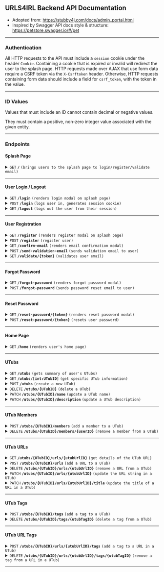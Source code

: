 ## URLS4IRL Backend API Documentation

- Adopted from: https://stubby4j.com/docs/admin_portal.html
- Inspired by Swagger API docs style & structure: https://petstore.swagger.io/#/pet

------------------------------------------------------------------------------------------

### Authentication

All HTTP requests to the API must include a `session` cookie under the header `Cookie`. Containing a cookie that is expired or invalid
will redirect the user to the splash page. HTTP requests made over AJAX that use form data require a CSRF token via the `X-Csrftoken` header.
Otherwise, HTTP requests containing form data should include a field for `csrf_token`, with the token in the value.

------------------------------------------------------------------------------------------

### ID Values

Values that must include an ID cannot contain decimal or negative values.

They must contain a positive, non-zero integer value associated with the given entity.

------------------------------------------------------------------------------------------

### Endpoints

#### Splash Page

<details>
 <summary><code>GET</code> <code><b>/</b></code> <code>(brings users to the splash page to login/register/validate email)</code></summary>

##### Responses

> | http code     | content-type | response  | details |
> |---------------|-----------------------------------|-----------|---------------------------------------------------------|
> | `200`         | `text/html;charset=utf−8` | `Renders the splash page to the user.` | Splash page shown to user. |
> | `302`         | `text/html;charset=utf−8`         | `Redirects user to the /home page.` | User already logged in and email validated. Redirects user to /home page and renders it. |
> | `405`         | `text/html;charset=utf−8`         | None | Invalid HTTP method. |

##### Example cURL

> ```bash
> curl -X GET \
>  https://urls4irl.app/
> ```

</details>

------------------------------------------------------------------------------------------

#### User Login / Logout

<details>
 <summary><code>GET</code> <code><b>/login</b></code> <code>(renders login modal on splash page)</code></summary>

##### Responses

> | http code     | content-type                      | response  | details |
> |---------------|-----------------------------------|-----------|---------------------------------------------------------|
> | `200`         | `text/html;charset=utf−8`         | `Register form HTML passed as response.` | Frontend takes HTML and renders in register modal. |
> | `302`         | `text/html;charset=utf−8`         | `Redirects user and renders the email confirmation modal to the user.` | If user logged in but not email validated. |
> | `302`         | `text/html;charset=utf−8`         | `Redirects user to the /home page.` | User already logged in and email validated. Redirects user to /home page and renders it. |
> | `405`         | `text/html;charset=utf−8`         | None | Invalid HTTP method. |

##### Example cURL

> ```bash
> curl -X GET \
>  https://urls4irl.app/login
> ```

</details>

<details>
 <summary><code>POST</code> <code><b>/login</b></code> <code>(logs user in, generates session cookie)</code></summary>

##### Request Payload

Payload content-type should be `application/x-www-form-urlencoded; charset=utf−8`.

Required form data:
> ```
> username: %username%
> password: %password%
> csrf_token: %csrf_token%
> ```

##### Responses

> | http code     | content-type                      | response  | details |
> |---------------|-----------------------------------|-----------|---------------------------------------------------------|
> | `200`         | `text/html;charset=utf−8`         | `Provides URL to user home page.` | On successful login, sends user to their home page, and generates a session cookie for them. |
> | `400`         | `application/json`                | `See below.` | Form errors within login form. |
> | `401`         | `application/json`                | `See below.` | User has not email validated. |
> | `405`         | `text/html;charset=utf−8`         | None | Invalid HTTP method. |

###### 400 HTTP Code Response Body - Example

Invalid form data sent with the request.

> ```json
> {
>     "status": "Failure",
>     "message": "Unable to login user.",
>     "errorCode": 2,
>     "errors": [ 
>       "username": ["This field is required."],
>       "password": ["This field is required."]
>     ]
> }
> ```

###### 401 HTTP Code Response Body - Example

> ```json
> {
>     "status": "Failure",
>     "message": "An account already exists with that information but the email has not been validated.",
>     "errorCode": 1,
> }
> ```

##### Example cURL

> ```bash
> curl -X POST \
>  https://urls4irl.app/login \
>  -H 'Content-Type: application/x-www-form-urlencoded' \
>  -H 'Cookie: YOUR_COOKIE' \
>  --data-urlencode 'username=USERNAME' \
>  --data-urlencode 'password=PASSWORD' \
>  --data-urlencode 'csrf_token=CSRF_TOKEN'
> ```

</details>

<details>
 <summary><code>GET</code> <code><b>/logout</b></code> <code>(logs out the user from their session)</code></summary>

##### Responses

> | http code     | content-type                      | response  | details |
> |---------------|-----------------------------------|-----------|---------------------------------------------------------|
> | `302`         | `text/html;charset=utf−8`         | `Redirects user to splash page.` | Redirects user to the splash page and removes their session. |
> | `405`         | `text/html;charset=utf−8`         | None | Invalid HTTP method. |

##### Example cURL

> ```bash
> curl -X GET \
>  https://urls4irl.app/logout
> ```

</details>

------------------------------------------------------------------------------------------

#### User Registration

<details>
 <summary><code>GET</code> <code><b>/register</b></code> <code>(renders register modal on splash page)</code></summary>

##### Responses

> | http code     | content-type                      | response  | details |
> |---------------|-----------------------------------|-----------|---------------------------------------------------------|
> | `200`         | `text/html;charset=utf−8`         | `Register form HTML passed as response.` | Frontend takes HTML and renders in register modal. |
> | `302`         | `text/html;charset=utf−8`         | `Redirects user and renders the email confirmation modal to the user.` | If user logged in but not email validated. |
> | `302`         | `text/html;charset=utf−8`         | `Redirects user to the /home page.` | User already logged in and email validated. Redirects user to /home page and renders it. |
> | `405`         | `text/html;charset=utf−8`         | None | Invalid HTTP method. |

##### Example cURL

> ```bash
> curl -X GET \
>  https://urls4irl.app/register
> ```

</details>

<details>
 <summary><code>POST</code> <code><b>/register</b></code> <code>(register user)</code></summary>

##### Request Payload

Payload content-type should be `application/x-www-form-urlencoded; charset=utf−8`.

Required form data:
> ```
> username: %username%
> email: %email%
> confirmEmail: %confirm email%
> password: %password%
> confirmPassword: %confirm password%
> csrf_token: %csrf_token%
> ```

##### Responses

> | http code     | content-type                      | response  | details |
> |---------------|-----------------------------------|-----------|---------------------------------------------------------|
> | `201`         | `text/html;charset=utf−8`         | `Renders HTML for email validation modal.` | Once a user is registered, they must be email validated. |
> | `400`         | `application/json`                | `See below.` | Form errors within registration form. |
> | `401`         | `application/json`                | `See below.` | User has already created this account but not email validated. |
> | `405`         | `text/html;charset=utf−8`         | None | Invalid HTTP method. |

###### 400 HTTP Code Response Body - Example

Invalid form data sent with the request.

> ```json
> {
>     "status": "Failure",
>     "message": "Unable to register user.",
>     "errorCode": 2,
>     "errors": [ 
>       "username": ["That username is already taken. Please choose another."],
>       "email": ["This field is required."]
>     ]
> }
> ```

###### 401 HTTP Code Response Body - Example

> ```json
> {
>     "status": "Failure",
>     "message": "An account already exists with that information but the email has not been validated.",
>     "errorCode": 1,
> }
> ```

##### Example cURL

> ```bash
> curl -X POST \
>  https://urls4irl.app/register \
>  -H 'Content-Type: application/x-www-form-urlencoded' \
>  -H 'Cookie: YOUR_COOKIE' \
>  --data-urlencode 'email=EMAIL' \
>  --data-urlencode 'confirmEmail=EMAIL' \
>  --data-urlencode 'username=USERNAME' \
>  --data-urlencode 'password=PASSWORD' \
>  --data-urlencode 'confirmPassword=PASSWORD' \
>  --data-urlencode 'csrf_token=CSRF_TOKEN'
> ```

</details>

<details>
 <summary><code>GET</code> <code><b>/confirm-email</b></code> <code>(renders email confirmation modal)</code></summary>

##### Responses

> | http code     | content-type                      | response  | details |
> |---------------|-----------------------------------|-----------|---------------------------------------------------------|
> | `200`         | `text/html;charset=utf−8`         | `Renders HTML for email validation modal.` | Renders the modal to email validate, if user is logged in but not email validated. |
> | `302`         | `text/html;charset=utf−8`         | `Redirects and renders HTML for splash page.` | User has not made an account to confirm an email for. |
> | `302`         | `text/html;charset=utf−8`         | `Redirects user to the /home page.` | User already logged in and email validated. Redirects user to /home page and renders it. |
> | `405`         | `text/html;charset=utf−8`         | None | Invalid HTTP method. |

##### Example cURL

> ```bash
> curl -X GET \
>  https://urls4irl.app/confirm-email \
>  -H 'Cookie: YOUR_COOKIE'
> ```

</details>

<details>
 <summary><code>POST</code> <code><b>/send-validation-email</b></code> <code>(sends validation email to user)</code></summary>

##### Responses

> | http code     | content-type                      | response  | details |
> |---------------|-----------------------------------|-----------|---------------------------------------------------------|
> | `200`         | `application/json`                | `See below.` | Email sent to user for validation. |
> | `302`         | `text/html;charset=utf−8`         | `Redirects user to the /home page.` | User already logged in and email validated. Redirects user to /home page and renders it. |
> | `400`         | `application/json`                | `See below.` | Error sending email to given address. |
> | `400`         | `application/json`                | `See below.` | Error with Mailjet service. |
> | `404`         | `text/html;charset=utf−8`         | None | User to send email to does not exist. |
> | `405`         | `text/html;charset=utf−8`         | None | Invalid HTTP method. |
> | `429`         | `application/json`                | `See below.` | Too many attempts in an hour, or request done in the past minute. |

###### 200 HTTP Code Response Body - Example

> ```json
> {
>     "status": "Success",
>     "message": "Email sent!",
> }
> ```

###### 400 HTTP Code Response Body - Example

> ```json
> {
>     "status": "Failure",
>     "message": "Email could not be sent.",
>     "errorCode": 3
> }
> ```

###### 400 HTTP Code Response Body - Example

> ```json
> {
>     "status": "Failure",
>     "message": "Error with Mailjet service.",
>     "errorCode": 4
> }
> ```

###### 429 HTTP Code Response Body - Example

> ```json
> {
>     "status": "Failure",
>     "message": "Too many attempts, please wait 1 hour",
>     "errorCode": 1,
> }
> ```

###### 429 HTTP Code Response Body - Example

> ```json
> {
>     "status": "Failure",
>     "message": "4 attempts left, please wait 1 minute before sending another email.",
>     "errorCode": 2,
> }
> ```


##### Example cURL

> ```bash
> curl -X POST \
>  https://urls4irl.app/send-validation-email \
>  -H 'Content-Type: application/x-www-form-urlencoded' \
>  -H 'Cookie: YOUR_COOKIE' \
>  --data-urlencode 'csrf_token=CSRF_TOKEN'
> ```

</details>

<details>
 <summary><code>GET</code> <code><b>/validate/{token}</b></code> <code>(validates user email)</code></summary>

##### Parameters

> | name   |  type      | data type      | description                                          |
> |--------|------------|----------------|------------------------------------------------------|
> | `token` |  required  | string | The JWT that is unique to the user validating their email |

##### Responses

> | http code     | content-type                      | response  | details |
> |---------------|-----------------------------------|-----------|---------------------------------------------------------|
> | `302`         | `text/html;charset=utf−8`         | `Redirects user to the /home page.` | User has been email validated. Redirects user to /home page and renders it. |
> | `400`         | `text/html;charset=utf−8`         | `Renders splash page and email validation modal.` | Token expired. Token has been reset. |
> | `404`         | `text/html;charset=utf−8`         | None | Email validation or user for this token does not exist. |
> | `405`         | `text/html;charset=utf−8`         | None | Invalid HTTP method. |

##### Example cURL

> ```bash
> curl -X GET \
>  https://urls4irl.app/validate/123456789ABCDEFGH 
> ```

</details>

------------------------------------------------------------------------------------------

#### Forgot Password

<details>
 <summary><code>GET</code> <code><b>/forgot-password</b></code> <code>(renders forgot password modal)</code></summary>

##### Responses

> | http code     | content-type                      | response  | details |
> |---------------|-----------------------------------|-----------|---------------------------------------------------------|
> | `200`         | `text/html;charset=utf−8`         | `Renders forgot-password modal.` | Displays the forgot password modal to the user. |
> | `302`         | `text/html;charset=utf−8`         | `Redirects and renders HTML for splash page.` | User has not validated their email. |
> | `302`         | `text/html;charset=utf−8`         | `Redirects user to the /home page.` | User already logged in and email validated. Redirects user to /home page and renders it. |
> | `405`         | `text/html;charset=utf−8`         | None | Invalid HTTP method. |

##### Example cURL

> ```bash
> curl -X GET \
>  https://urls4irl.app/forgot-password \
>  -H 'Cookie: YOUR_COOKIE'
> ```

</details>

<details>
 <summary><code>POST</code> <code><b>/forgot-password</b></code> <code>(sends password reset email to user)</code></summary>

##### Request Payload

Payload content-type should be `application/x-www-form-urlencoded; charset=utf−8`.

Required form data:
> ```
> email: %email%
> csrf_token: %csrf_token%
> ```

##### Responses

> | http code     | content-type                      | response  | details |
> |---------------|-----------------------------------|-----------|---------------------------------------------------------|
> | `200`         | `application/json`                | `See below` | Assuming the email was found in the database and was already validated, a reset-password email is sent. |
> | `400`         | `application/json`                | `See below` | Error with Mailjet service. |
> | `401`         | `application/json`                | `See below` | Error in the form data user sent. |
> | `404`         | `application/json`                | `See below` | Unexpected error occurred processing forgot password. |
> | `405`         | `text/html;charset=utf−8`         | None | Invalid HTTP method. |

###### 200 HTTP Code Response Body

To not indicate to the user whether a given email or account already exists, the 200 HTTP response is sent even if an invalid 
or missing email is provided. However, the reset-password email is only sent if the email is validated and exists within the database.

> ```json
> {
>     "status": "Success",
>     "message": "If you entered a valid email, you should receive a reset password link soon."
> }
> ```

###### 400 HTTP Code Response Body - Example

> ```json
> {
>     "status": "Failure",
>     "message": "Error with Mailjet service.",
>     "errorCode": 3
> }
> ```

###### 401 HTTP Code Response Body

> ```json
> {
>     "status": "Failure",
>     "message": "Email is not valid.",
>     "errors": [
>         "email": ["Invalid email address".],
>     ],
>     "errorCode": 1
> }
> ```

###### 404 HTTP Code Response Body

> ```json
> {
>     "status": "Failure",
>     "message": "Something went wrong.",
>     "errorCode": 2
> }
> ```

##### Example cURL

> ```bash
> curl -X POST \
>  https://urls4irl.app/forgot-password \
>  -H 'Content-Type: application/x-www-form-urlencoded' \
>  -H 'Cookie: YOUR_COOKIE' \
>  --data-urlencode 'email=EMAIL' \
>  --data-urlencode 'csrf_token=CSRF_TOKEN'
> ```

</details>

------------------------------------------------------------------------------------------

#### Reset Password

<details>
 <summary><code>GET</code> <code><b>/reset-password/{token}</b></code> <code>(renders reset password modal)</code></summary>

##### Parameters

> | name   |  type      | data type      | description                                          |
> |--------|------------|----------------|------------------------------------------------------|
> | `token` |  required  | string | The JWT that is unique to the user resetting their password |

##### Responses

> | http code     | content-type                      | response  | details |
> |---------------|-----------------------------------|-----------|---------------------------------------------------------|
> | `200`         | `text/html;charset=utf−8`         | `Renders reset-password modal.` | Displays the reset password modal to the user. |
> | `302`         | `text/html;charset=utf−8`         | `Redirects and renders HTML for splash page.` | Token expired. |
> | `404`         | `text/html;charset=utf−8`         | None | Invalid token, invalid user, user not email authenticated. |
> | `405`         | `text/html;charset=utf−8`         | None | Invalid HTTP method. |

##### Example cURL

> ```bash
> curl -X GET \
>  https://urls4irl.app/reset-password/123456789ABCDEFGH
> ```

</details>

<details>
 <summary><code>POST</code> <code><b>/reset-password/{token}</b></code> <code>(resets user password)</code></summary>

##### Parameters

> | name   |  type      | data type      | description                                          |
> |--------|------------|----------------|------------------------------------------------------|
> | `token` |  required  | string | The JWT that is unique to the user resetting their password |

##### Request Payload

Payload content-type should be `application/x-www-form-urlencoded; charset=utf−8`.

Required form data:
> ```
> newPassword: %new_password%
> confirmNewPassword: %confirm_new_password%
> csrf_token: %csrf_token%
> ```

##### Responses

> | http code     | content-type                      | response  | details |
> |---------------|-----------------------------------|-----------|---------------------------------------------------------|
> | `200`         | `application/json`                | `See below` | Password successfully reset. |
> | `400`         | `application/json`                | `See below` | Password and confirm password must be identical . |
> | `404`         | `application/json`                | `See below` | Unexpected error occurred processing reset password. |
> | `405`         | `text/html;charset=utf−8`         | None | Invalid HTTP method. |

###### 200 HTTP Code Response Body

> ```json
> {
>     "status": "Success",
>     "message": "Password reset."
> }
> ```

###### 400 HTTP Code Response Body - Example

> ```json
> {
>     "status": "Failure",
>     "message": "Could not reset the password.",
>     "errors": [
>         "confirmNewPassword": ["Passwords are not identical."],
>     ],
>     "errorCode": 1
> }
> ```

###### 404 HTTP Code Response Body

> ```json
> {
>     "status": "Failure",
>     "message": "Something went wrong.",
>     "errorCode": 2
> }
> ```

##### Example cURL

> ```bash
> curl -X POST \
>  https://urls4irl.app/reset-password/ABCDEFGH123456789 \
>  -H 'Content-Type: application/x-www-form-urlencoded' \
>  -H 'Cookie: YOUR_COOKIE' \
>  --data-urlencode 'newPassword=PASSWORD' \
>  --data-urlencode 'confirmNewPassword=PASSWORD' \
>  --data-urlencode 'csrf_token=CSRF_TOKEN'
> ```

</details>

------------------------------------------------------------------------------------------

#### Home Page

<details>
 <summary><code>GET</code> <code><b>/home</b></code> <code>(renders user's home page)</code></summary>

An optional query parameter "UTubID" may be included, indicating the ID of the UTub they are wishing to load.
This query parameter being included does not change the response of this endpoint.
UTub selection via the query parameter is handled on the client side.

##### Responses

> | http code     | content-type                      | response  | details |
> |---------------|-----------------------------------|-----------|---------------------------------------------------------|
> | `200`         | `text/html;charset=utf−8`         | `Renders user's home page.` | Displays the user's home page, with selectable UTubs. |
> | `302`         | `text/html;charset=utf−8`         | `Redirects and renders HTML for splash page.` | User not email authenticated or not logged in. |
> | `404`         | `text/html;charset=utf−8`         | None | Unknown error occurred. |
> | `405`         | `text/html;charset=utf−8`         | None | Invalid HTTP method. |


##### Example cURL

> ```bash
> curl -X GET \
>  https://urls4irl.app/home \
>  -H 'Cookie: YOUR_COOKIE'
> ```

</details>

------------------------------------------------------------------------------------------

#### UTubs

<details>
 <summary><code>GET</code> <code><b>/utubs</b></code> <code>(gets summary of user's UTubs)</code></summary>

##### Responses

> | http code     | content-type                      | response  | details |
> |---------------|-----------------------------------|-----------|---------------------------------------------------------|
> | `200`         | `application/json`                | `See below.` | Returns summary of user's UTubs in JSON format. |
> | `302`         | `text/html;charset=utf−8`         | `Redirects and renders HTML for splash page.` | User not email authenticated or not logged in. |
> | `404`         | `text/html;charset=utf−8`         | None | Unknown error occurred. |
> | `405`         | `text/html;charset=utf−8`         | None | Invalid HTTP method. |

###### 200 HTTP Code Response Body

> ```json
> { "utubs": [
>       {
>           "id": 1,
>           "name": "utub2",
>           "memberRole": "creator",
>       },
>       {
>           "id": 2,
>           "name": "utub1",
>           "memberRole": "member",
>       }
>   ]
> }
> ```

##### Example cURL

> ```bash
> curl -X GET \
>  https://urls4irl.app/utubs \
>  -H 'Cookie: YOUR_COOKIE' \
>  -H 'X-Requested-With: XMLHTTPRequest'
> ```

</details>

<details>
 <summary><code>GET</code> <code><b>/utubs/[int:UTubID]</b></code> <code>(get specific UTub information)</code></summary>

##### Parameters

> | name   |  type      | data type      | description                                          |
> |--------|------------|----------------|------------------------------------------------------|
> | `UTubID` |  required  | int ($int64) | The unique ID of the requested UTub |

##### Responses

> | http code     | content-type                      | response  | details |
> |---------------|-----------------------------------|-----------|---------------------------------------------------------|
> | `200`         | `application/json`                | `See below.` | Successful retrieval of individual UTub data. |
> | `302`         | `text/html;charset=utf−8`         | `Redirects and renders HTML for splash page.` | User not email authenticated or not logged in. |
> | `404`         | `text/html;charset=utf−8`         | None | Could not find associated UTub, or user not in requested UTub. |
> | `405`         | `text/html;charset=utf−8`         | None | Invalid HTTP method. |

###### 200 HTTP Code Response Body

> ```json
> {
>     "id": 1,
>     "name": "My UTub",
>     "createdByUserID": 1,
>     "currentUser": 2,
>     "isCreator": false,
>     "createdAt": "04/04/2024 04:04:04",
>     "description": "Here lies the description",
>     "members": [
>         {
>             "id": 1,
>             "username": "member1"
>         },
>         {
>             "id": 2,
>             "username": "member2"
>         }
>     ],
>     "urls": [
>         {
>             "utubUrlID": 1,
>             "urlString": "https://urls4irl.app",
>             "urlTagIDs": [1, 2, 3],
>             "canDelete": true,           // Can only delete if UTub creator, or adder of URL  
>             "urlTitle": "Title for URL",
>         },
>         {
>             "utubUrlID": 2,
>             "urlString": "https://www.github.com",
>             "urlTagIDs": [2, 3],
>             "canDelete": false,             
>             "urlTitle": "Title for URL",
>         }
>     ],
>     "tags": [
>         {
>             "id": 1,
>             "tagString": "funny",
>         },
>         {
>             "id": 2,
>             "tagString": "nice",
>         },
>         {
>             "id": 3,
>             "tagString": "helpful",
>         }
>     ]
> }
> ```

##### Example cURL

> ```bash
> curl -X GET \
>  https://urls4irl.app/utubs/1 \
>  -H 'Cookie: YOUR_COOKIE' \
>  -H 'X-Requested-With: XMLHTTPRequest'
> ```

</details>

<details>
 <summary><code>POST</code> <code><b>/utubs</b></code> <code>(create a new UTub)</code></summary>

##### Request Payload

Payload content-type should be `application/x-www-form-urlencoded; charset=utf−8`.

Required form data:
> ```
> utubName: %NewUTubName%
> utubDescription: %UTubDescription%
> csrf_token: %csrf_token%
> ```

##### Responses

> | http code     | content-type                      | response  | details |
> |---------------|-----------------------------------|-----------|---------------------------------------------------------|
> | `200`         | `application/json`                | `See below.` | Successfully added a new UTub. |
> | `302`         | `text/html;charset=utf−8`         | `Redirects and renders HTML for splash page.` | User not email authenticated or not logged in. |
> | `400`         | `application/json`                | `See below.` | Form errors in making the new UTub. |
> | `404`         | `application/json`                | `See below.` | Unable to process the form. |
> | `404`         | `text/html;charset=utf−8`         | None | Unknown error occurred. |
> | `405`         | `text/html;charset=utf−8`         | None | Invalid HTTP method. |

###### 200 HTTP Code Response Body

> ```json
> {
>     "status": "Success",
>     "utubID": 1,
>     "utubName": "UTub 1",
>     "utubDescription": "My first UTub",
>     "utubCreatorID": 1,
> }
> ```

###### 400 HTTP Code Response Body - Example

Invalid form data sent with the request.

> ```json
> {
>     "status": "Failure",
>     "message": "Unable to make a UTub with that information.",
>     "errorCode": 1,
>     "errors": {
>         "utubName": ["This field is required."],
>     },
> }
> ```

###### 404 HTTP Code Response Body

> ```json
> {
>     "status": "Failure",
>     "message": "Unable to make a UTub with that information.",
>     "errorCode": 2,
> }
> ```

##### Example cURL

> ```bash
> curl -X POST \
>  https://urls4irl.app/utubs \
>  -H 'Content-Type: application/x-www-form-urlencoded' \
>  -H 'Cookie: YOUR_COOKIE' \
>  --data-urlencode 'utubName=UTub Name' \
>  --data-urlencode 'utubDescription=UTub Description' \
>  --data-urlencode 'csrf_token=CSRF_TOKEN'
> ```

</details>
<details>
 <summary><code>DELETE</code> <code><b>/utubs/{UTubID}</b></code> <code>(delete a UTub)</code></summary>

##### Parameters

> | name   |  type      | data type      | description                                          |
> |--------|------------|----------------|------------------------------------------------------|
> | `UTubID` |  required  | int ($int64) | The unique ID of the UTub to delete |

##### Responses

> | http code     | content-type                      | response  | details |
> |---------------|-----------------------------------|-----------|---------------------------------------------------------|
> | `200`         | `application/json`                | `See below.` | Successfully deleted a UTub. |
> | `302`         | `text/html;charset=utf−8`         | `Redirects and renders HTML for splash page.` | User not email authenticated or not logged in. |
> | `403`         | `application/json`                | `See below.` | User must be creator of UTub to delete UTub. |
> | `404`         | `text/html;charset=utf−8`         | None | Unable to find UTub. |
> | `405`         | `text/html;charset=utf−8`         | None | Invalid HTTP method. |

###### 200 HTTP Code Response Body

> ```json
> {
>     "status": "Success",
>     "message": "UTub deleted.",
>     "utubID": 1,
>     "utubName": "UTub 1",
>     "utubDescription": "My first UTub"
> }
> ```

###### 403 HTTP Code Response Body

> ```json
> {
>     "status": "Failure",
>     "message": "Not authorized.",
> }
> ```

##### Example cURL

> ```bash
> curl -X DELETE \
>  https://urls4irl.app/utubs/1 \
>  -H 'Cookie: YOUR_COOKIE'
> ```

</details>
<details>
 <summary><code>PATCH</code> <code><b>/utubs/{UTubID}/name</b></code> <code>(update a UTub name)</code></summary>

##### Parameters

> | name   |  type      | data type      | description                                          |
> |--------|------------|----------------|------------------------------------------------------|
> | `UTubID` |  required  | int ($int64) | The unique ID of the UTub to update |

##### Request Payload

Payload content-type should be `application/x-www-form-urlencoded; charset=utf−8`.

Required form data:
> ```
> utubName: %NewUTubName%
> csrf_token: %csrf_token%
> ```

##### Responses

> | http code     | content-type                      | response  | details |
> |---------------|-----------------------------------|-----------|---------------------------------------------------------|
> | `200`         | `application/json`                | `See below.` | Successfully modified a UTub name. |
> | `302`         | `text/html;charset=utf−8`         | `Redirects and renders HTML for splash page.` | User not email authenticated or not logged in. |
> | `400`         | `application/json`                | `See below.` | Form errors when processing new UTub name. |
> | `403`         | `application/json`                | `See below.` | User must be creator of UTub to modify UTub. |
> | `404`         | `application/json`                | `See below.` | Unable to process the form. |
> | `404`         | `text/html;charset=utf−8`         | None | Unable to find UTub. |
> | `405`         | `text/html;charset=utf−8`         | None | Invalid HTTP method. |

###### 200 HTTP Code Response Body

> ```json
> {
>     "status": "Success",
>     "utubID": 1,
>     "utubName": "New UTub Name",
> }
> ```

###### 400 HTTP Code Response Body - Example

Invalid form data sent with the request.

> ```json
> {
>     "status": "Failure",
>     "message": "Unable to modify UTub name.",
>     "errorCode": 2,
>     "errors": {
>         "name": ["This field is required."],
>     },
> }
> ```

###### 403 HTTP Code Response Body

> ```json
> {
>     "status": "Failure",
>     "message": "Not authorized.",
>     "errorCode": 1
> }
> ```

###### 404 HTTP Code Response Body

> ```json
> {
>     "status": "Failure",
>     "message": "Unable to modify UTub name.",
>     "errorCode": 3,
> }
> ```

##### Example cURL

> ```bash
> curl -X PATCH \
>  https://urls4irl.app/utubs/1/name \
>  -H 'Content-Type: application/x-www-form-urlencoded' \
>  -H 'Cookie: YOUR_COOKIE' \
>  --data-urlencode 'name=UTub Name' \
>  --data-urlencode 'csrf_token=CSRF_TOKEN'
> ```

</details>
<details>
 <summary><code>PATCH</code> <code><b>/utubs/{UTubID}/description</b></code> <code>(update a UTub description)</code></summary>

##### Parameters

> | name   |  type      | data type      | description                                          |
> |--------|------------|----------------|------------------------------------------------------|
> | `UTubID` |  required  | int ($int64) | The unique ID of the UTub to update |

##### Request Payload

Payload content-type should be `application/x-www-form-urlencoded; charset=utf−8`.

Required form data:
> ```
> utubDescription: %NewUTubDescription%
> csrf_token: %csrf_token%
> ```

##### Responses

> | http code     | content-type                      | response  | details |
> |---------------|-----------------------------------|-----------|---------------------------------------------------------|
> | `200`         | `application/json`                | `See below.` | Successfully modified the UTub description. |
> | `302`         | `text/html;charset=utf−8`         | `Redirects and renders HTML for splash page.` | User not email authenticated or not logged in. |
> | `400`         | `application/json`                | `See below.` | Form errors when processing new UTub description. |
> | `403`         | `application/json`                | `See below.` | User must be creator of UTub to modify UTub. |
> | `404`         | `application/json`                | `See below.` | Unable to process the form. |
> | `404`         | `text/html;charset=utf−8`         | None | Unable to find UTub. |
> | `405`         | `text/html;charset=utf−8`         | None | Invalid HTTP method. |

###### 200 HTTP Code Response Body

> ```json
> {
>     "status": "Success",
>     "utubID": 1,
>     "utubDescription": "My first UTub"
> }
> ```

###### 400 HTTP Code Response Body - Example

Indicates a missing form field in the payload content.

> ```json
> {
>     "status": "Failure",
>     "message": "Unable to modify UTub description.",
>     "errorCode": 2,
> }
> ```

###### 400 HTTP Code Response Body

Invalid form data sent with the request.

> ```json
> {
>     "status": "Failure",
>     "message": "Unable to modify UTub description.",
>     "errorCode": 3,
>     "errors": {
>         "name": ["Field cannot be longer than 500 characters."],
>     },
> }
> ```

###### 403 HTTP Code Response Body

> ```json
> {
>     "status": "Failure",
>     "message": "Not authorized.",
>     "errorCode": 1
> }
> ```

###### 404 HTTP Code Response Body

> ```json
> {
>     "status": "Failure",
>     "message": "Unable to modify UTub description.",
>     "errorCode": 4,
> }
> ```

##### Example cURL

> ```bash
> curl -X PATCH \
>  https://urls4irl.app/utubs/1/description \
>  -H 'Content-Type: application/x-www-form-urlencoded' \
>  -H 'Cookie: YOUR_COOKIE' \
>  --data-urlencode 'description=UTub Description' \
>  --data-urlencode 'csrf_token=CSRF_TOKEN'
> ```

</details>

------------------------------------------------------------------------------------------

#### UTub Members

<details>
 <summary><code>POST</code> <code><b>/utubs/{UTubID}/members</b></code> <code>(add a member to a UTub)</code></summary>

##### Parameters

> | name   |  type      | data type      | description                                          |
> |--------|------------|----------------|------------------------------------------------------|
> | `UTubID` |  required  | int ($int64) | The unique ID of the UTub to add a member to |

##### Request Payload

Payload content-type should be `application/x-www-form-urlencoded; charset=utf−8`.

Required form data:
> ```
> username: %newMemberName%
> csrf_token: %csrf_token%
> ```


##### Responses

> | http code     | content-type                      | response  | details |
> |---------------|-----------------------------------|-----------|---------------------------------------------------------|
> | `200`         | `application/json`                | `See below.` | Successfully added a member to the UTub. |
> | `302`         | `text/html;charset=utf−8`         | `Redirects and renders HTML for splash page.` | User not email authenticated or not logged in. |
> | `400`         | `application/json`                | `See below.` | Form errors in adding member, or member already in UTub. |
> | `403`         | `application/json`                | `See below.` | Only UTub creators can add members to UTub. |
> | `404`         | `application/json`                | `See below.` | Unable to process the form. |
> | `404`         | `text/html;charset=utf−8`         | None | Unable to find UTub or member. |
> | `405`         | `text/html;charset=utf−8`         | None | Invalid HTTP method. |

###### 200 HTTP Code Response Body

> ```json
> {
>     "status": "Success",
>     "message": "Member added.",
>     "utubID": 1,
>     "member": {
>         "id": 1,
>         "username": "BobJoe"
>     },
> }
> ```

###### 400 HTTP Code Response Body

> ```json
> {
>     "status": "Failure",
>     "message": "Member already in UTub.",
>     "errorCode": 2,
> }
> ```

###### 400 HTTP Code Response Body

Indicates missing or invalid form data sent with the request.

> ```json
> {
>     "status": "Failure",
>     "message": "Unable to add that member to this UTub.",
>     "errorCode": 3,
>     "errors": {
>         "username": ["This field is required."],
>     },
> }
> ```

###### 403 HTTP Code Response Body

> ```json
> {
>     "status": "Failure",
>     "message": "Not authorized.",
>     "errorCode": 1,
> }
> ```

###### 404 HTTP Code Response Body

> ```json
> {
>     "status": "Failure",
>     "message": "Unable to add that member to this UTub.",
>     "errorCode": 4,
> }
> ```

##### Example cURL

> ```bash
> curl -X POST \
>  https://urls4irl.app/utubs/1/members \
>  -H 'Content-Type: application/x-www-form-urlencoded' \
>  -H 'Cookie: YOUR_COOKIE' \
>  --data-urlencode 'username=UTub Name' \
>  --data-urlencode 'csrf_token=CSRF_TOKEN'
> ```

</details>

<details>
 <summary><code>DELETE</code> <code><b>/utubs/{UTubID}/members/{userID}</b></code> <code>(remove a member from a UTub)</code></summary>

##### Parameters

> | name   |  type      | data type      | description                                          |
> |--------|------------|----------------|------------------------------------------------------|
> | `UTubID` |  required  | int ($int64) | The unique ID of the UTub to add a member to |
> | `userID` |  required  | int ($int64) | The unique ID of the User being removed |

##### Responses

> | http code     | content-type                      | response  | details |
> |---------------|-----------------------------------|-----------|---------------------------------------------------------|
> | `200`         | `application/json`                | `See below.` | Successfully removed a member from the UTub. |
> | `302`         | `text/html;charset=utf−8`         | `Redirects and renders HTML for splash page.` | User not email authenticated or not logged in. |
> | `400`         | `application/json`                | `See below.` | UTub creator cannot remove themselves. |
> | `403`         | `application/json`                | `See below.` | Only UTub creators can remove other members. Members can remove themselves. |
> | `404`         | `application/json`                | `See below.` | Requested member to remove not in requested UTub. |
> | `404`         | `text/html;charset=utf−8`         | None | Unable to find UTub or member. |
> | `405`         | `text/html;charset=utf−8`         | None | Invalid HTTP method. |

###### 200 HTTP Code Response Body

> ```json
> {
>     "status": "Success",
>     "message": "Member removed.",
>     "utubID": 1,
>     "member": {
>         "id": 1,
>         "username": "BobJoe"
>     },
> }
> ```

###### 400 HTTP Code Response Body

> ```json
> {
>     "status": "Failure",
>     "message": "UTub creator cannot remove themselves.",
>     "errorCode": 1,
> }
> ```

###### 403 HTTP Code Response Body

> ```json
> {
>     "status": "Failure",
>     "message": "Not allowed to remove a member from this UTub.",
>     "errorCode": 2,
> }
> ```

###### 404 HTTP Code Response Body

> ```json
> {
>     "status": "Failure",
>     "message": "Member does not exist or not found in this UTub.",
>     "errorCode": 3,
> }
> ```

##### Example cURL

> ```bash
> curl -X DELETE \
>  https://urls4irl.app/utubs/1/members/2 \
>  -H 'Cookie: YOUR_COOKIE'
> ```

</details>

------------------------------------------------------------------------------------------

#### UTub URLs

<details>
 <summary><code>GET</code> <code><b>/utubs/{UTubID}/urls/{utubUrlID}</b></code> <code>(get details of the UTub URL)</code></summary>

##### Parameters

> | name   |  type      | data type      | description                                          |
> |--------|------------|----------------|------------------------------------------------------|
> | `UTubID` |  required  | int ($int64) | The unique ID of the UTub containing the URL |
> | `utubUrlID` |  required  | int ($int64) | The unique ID of the UTub-URL to get |

##### Responses

> | http code     | content-type                      | response  | details |
> |---------------|-----------------------------------|-----------|---------------------------------------------------------|
> | `200`         | `application/json`                | `See below.` | Successfully retrieved the URL. |
> | `302`         | `text/html;charset=utf−8`         | `Redirects and renders HTML for splash page.` | User not email authenticated or not logged in. |
> | `403`         | `application/json`                | `See below.` | User not authorized to view this URL in this UTub. |
> | `404`         | `text/html;charset=utf−8`         | None | Unable to find UTub, or URL in UTub. |
> | `405`         | `text/html;charset=utf−8`         | None | Invalid HTTP method. |

###### 200 HTTP Code Response Body

> ```json
> {
>     "status": "Success",
>     "message": "URL found in UTub.",
>     "URL": {
>         "utubUrlID": 1,
>         "urlString": "https://www.google.com",
>         "urlTitle": "This is google.com",
>         "urlTags": [
>           {
>               "tagID": 1,
>               "tagString": "Goodbye"
>           },
>           {
>               "tagID": 2,
>               "tagString": "Hello"
>           },
>         ]
>     }
> }
> ```

###### 403 HTTP Code Response Body

User not member of this UTub.

> ```json
> {
>     "status": "Failure",
>     "message": "Unable to retrieve this URL.",
> }
> ```

###### 404 HTTP Code Response Body

> ```json
> {
>     "status": "Failure",
>     "message": "Unable to retrieve this URL.",
> }
> ```

##### Example cURL

> ```bash
> curl -X GET \
>  https://urls4irl.app/utubs/1/urls/2 \
>  -H 'Cookie: YOUR_COOKIE' \
>  -H 'X-Requested-With: XMLHTTPRequest'
> ```

</details>
<details>
 <summary><code>POST</code> <code><b>/utubs/{UTubID}/urls</b></code> <code>(add a URL to a UTub)</code></summary>

##### Parameters

> | name   |  type      | data type      | description                                          |
> |--------|------------|----------------|------------------------------------------------------|
> | `UTubID` |  required  | int ($int64) | The unique ID of the UTub containing the URL |

##### Request Payload

Payload content-type should be `application/x-www-form-urlencoded; charset=utf−8`.

Required form data:
> ```
> urlString: %www.google.com%
> urlTitle: %This is google%
> csrf_token: %csrf_token%
> ```

##### Responses

> | http code     | content-type                      | response  | details |
> |---------------|-----------------------------------|-----------|---------------------------------------------------------|
> | `200`         | `application/json`                | `See below.` | Successfully added a URL to a UTub. |
> | `302`         | `text/html;charset=utf−8`         | `Redirects and renders HTML for splash page.` | User not email authenticated or not logged in. |
> | `400`         | `application/json`                | `See below.` | URL unable to be validated, or form errors. |
> | `403`         | `application/json`                | `See below.` | Requesting user not in the requested UTub. |
> | `404`         | `application/json`                | `See below.` | Unable to process the form. |
> | `404`         | `text/html;charset=utf−8`         | None | Unable to find requested UTub. |
> | `405`         | `text/html;charset=utf−8`         | None | Invalid HTTP method. |
> | `409`         | `application/json`                | `See below.` | URL already in UTub. |
> | `429`         | `application/json`                | `See below.` | Too many requests to the Wayback Machine in one minute. |

###### 200 HTTP Code Response Body

> ```json
> {
>     "status": "Success",
>     "message": "New URL created and added to UTub." or "URL added to UTub.",
>     "utubID": 1,
>     "addedByUserID": 1, 
>     "URL": {
>         "urlString": "https://urls4irl.app/",
>         "utubUrlID": 1,
>         "urlTitle": "This is my home page!",
>     }
> }
> ```

###### 400 HTTP Code Response Body

Indicates the URL could not be validated.

> ```json
> {
>     "status": "Failure",
>     "message": "Unable to validate this URL.",
>     "details": "Message describing the connection error.",
>     "errorCode": 2,
> }
> ```

###### 400 HTTP Code Response Body

Indicates form errors with adding this URL to this UTub.

> ```json
> {
>     "status": "Failure",
>     "message": "Unable to add this URL, please check inputs.",
>     "errorCode": 4,
>     "errors": {
>         "urlString": ["This field is required."],
>         "urlTitle": ["This field is required."],
>     }
> }
> ```

###### 403 HTTP Code Response Body

> ```json
> {
>     "status": "Failure",
>     "message": "Unable to add this URL.",
>     "errorCode": 1,
> }
> ```

###### 404 HTTP Code Response Body

> ```json
> {
>     "status": "Failure",
>     "message": "Unable to add this URL.",
>     "errorCode": 5,
> }
> ```

###### 409 HTTP Code Response Body

URL already in UTub.

> ```json
> {
>     "status": "Failure",
>     "message": "URL already in UTub.",
>     "errorCode": 3,
>     "urlString": "https://www.google.com/"  
> }
> ```

###### 429 HTTP Code Response Body

A 429 might also be given in the response if the user performs too many requests from their own browser.
The following 429 example indicates when all users have attempted to provide URLs that require validation
through the Wayback Machine, which implements its own rate limiting system.

> ```json
> {
>     "status": "Failure",
>     "message": "Too many attempts, please try again in a minute.",
>     "errorCode": 6,
> }
> ```

##### Example cURL

> ```bash
> curl -X POST \
>  https://urls4irl.app/utubs/1/urls \
>  -H 'Content-Type: application/x-www-form-urlencoded' \
>  -H 'Cookie: YOUR_COOKIE' \
>  --data-urlencode 'urlString=urls4irl.app' \
>  --data-urlencode 'urlTitle=My home page' \
>  --data-urlencode 'csrf_token=CSRF_TOKEN'
> ```

</details>
<details>
 <summary><code>DELETE</code> <code><b>/utubs/{UTubID}/urls/{utubUrlID}</b></code> <code>(remove a URL from a UTub)</code></summary>

##### Parameters

> | name   |  type      | data type      | description                                          |
> |--------|------------|----------------|------------------------------------------------------|
> | `UTubID` |  required  | int ($int64) | The unique ID of the UTub containing the URL |
> | `utubUrlID` |  required  | int ($int64) | The unique ID of the Utub-URL to remove from the UTub |

##### Responses

> | http code     | content-type                      | response  | details |
> |---------------|-----------------------------------|-----------|---------------------------------------------------------|
> | `200`         | `application/json`                | `See below.` | Successfully removed URL from UTub. |
> | `302`         | `text/html;charset=utf−8`         | `Redirects and renders HTML for splash page.` | User not email authenticated or not logged in. |
> | `403`         | `application/json`                | `See below.` | User must be creator of UTub or adder of URL to remove a given URL. |
> | `404`         | `text/html;charset=utf−8`         | None | Unable to find UTub, or URL in UTub. |
> | `405`         | `text/html;charset=utf−8`         | None | Invalid HTTP method. |

###### 200 HTTP Code Response Body

> ```json
> {
>     "status": "Success",
>     "message": "URL removed from this UTub.",
>     "utubID": 1,
>     "URL": {
>         "urlString": "https://urls4irl.app/",
>         "utubUrlID": 1,
>         "urlTitle": "This is my home page!",
>     },
> }
> ```

###### 403 HTTP Code Response Body

> ```json
> {
>     "status": "Failure",
>     "message": "Unable to remove this URL.",
> }
> ```

##### Example cURL

> ```bash
> curl -X DELETE \
>  https://urls4irl.app/utubs/1/urls/1 \
>  -H 'Cookie: YOUR_COOKIE'
> ```

</details>
<details>
 <summary><code>PATCH</code> <code><b>/utubs/{UTubID}/urls/{utubUrlID}</b></code> <code>(update the URL string in a UTub)</code></summary>

##### Parameters

> | name   |  type      | data type      | description                                          |
> |--------|------------|----------------|------------------------------------------------------|
> | `UTubID` |  required  | int ($int64) | The unique ID of the UTub containing the URL |
> | `utubUrlID` |  required  | int ($int64) | The unique ID of the UTub-URL to modify |

##### Request Payload

Payload content-type should be `application/x-www-form-urlencoded; charset=utf−8`.

Required form data:
> ```
> urlString: %New URL String%
> csrf_token: %csrf_token%
> ```

##### Responses

> | http code     | content-type                      | response  | details |
> |---------------|-----------------------------------|-----------|---------------------------------------------------------|
> | `200`         | `application/json`                | `See below.` | Successfully modified the URL string, or no change. |
> | `302`         | `text/html;charset=utf−8`         | `Redirects and renders HTML for splash page.` | User not email authenticated or not logged in. |
> | `400`         | `application/json`                | `See below.` | Form errors, or unable to validate URL. |
> | `403`         | `application/json`                | `See below.` | User must be creator of UTub or adder of URL to modify URL. |
> | `404`         | `application/json`                | `See below.` | Unable to process the form. |
> | `404`         | `text/html;charset=utf−8`         | None | Unable to find UTub, or URL in UTub. |
> | `405`         | `text/html;charset=utf−8`         | None | Invalid HTTP method. |
> | `409`         | `application/json`                | `See below.` | URL already in UTub. |
> | `429`         | `application/json`                | `See below.` | Too many requests to the Wayback Machine in one minute. |

###### 200 HTTP Code Response Body

> ```json
> {
>     "status": "Success" or "No change",
>     "message": "URL modified." or "URL not modified",
>     "URL": {
>         "utubUrlID": 1,
>         "urlString": "https://www.google.com",
>         "urlTitle": "This is google.com",
>         "urlTags": [
>           {
>               "tagID": 1,
>               "tagString": "Goodbye"
>           },
>           {
>               "tagID": 2,
>               "tagString": "Hello"
>           },
>         ]
>     }
> }
> ```

###### 400 HTTP Code Response Body

`urlString` cannot contain only whitespace or an empty field.

> ```json
> {
>     "status": "Failure",
>     "message": "URL cannot be empty.",
>     "errorCode": 2,
> }
> ```

###### 400 HTTP Code Response Body

Unable to validate the given URL.

> ```json
> {
>     "status": "Failure",
>     "message": "Unable to validate this URL.",
>     "details": "Message describing the connection error.",
>     "errorCode": 3,
> }
> ```

###### 400 HTTP Code Response Body

Indicates missing or invalid form data sent in the request.

> ```json
> {
>     "status": "Failure",
>     "message": "Unable to update, please check inputs.",
>     "errorCode": 5,
>     "errors": {
>         "urlString": ["This field is required."],
>     }
> }
> ```

###### 403 HTTP Code Response Body

> ```json
> {
>     "status": "Failure",
>     "message": "Unable to modify this URL.",
>     "errorCode": 1
> }
> ```

###### 404 HTTP Code Response Body

> ```json
> {
>     "status": "Failure",
>     "message": "Unable to update, please check inputs.",
>     "errorCode": 6,
> }
> ```

###### 409 HTTP Code Response Body

URL already in UTub.

> ```json
> {
>     "status": "Failure",
>     "message": "URL already in UTub.",
>     "errorCode": 4,
>     "urlString": "https://www.google.com/"  
> }
> ```

###### 429 HTTP Code Response Body

A 429 might also be given in the response if the user performs too many requests from their own browser.
The following 429 example indicates when all users have attempted to provide URLs that require validation
through the Wayback Machine, which implements its own rate limiting system.

> ```json
> {
>     "status": "Failure",
>     "message": "Too many attempts, please try again in a minute.",
>     "errorCode": 6,
> }
> ```

##### Example cURL

> ```bash
> curl -X PATCH \
>  https://urls4irl.app/utubs/1/urls/1 \
>  -H 'Content-Type: application/x-www-form-urlencoded' \
>  -H 'Cookie: YOUR_COOKIE' \
>  --data-urlencode 'urlString=www.google.com' \
>  --data-urlencode 'csrf_token=CSRF_TOKEN'
> ```

</details>

<details>
 <summary><code>PATCH</code> <code><b>/utubs/{UTubID}/urls/{utubUrlID}/title</b></code> <code>(update the title of a URL in a UTub)</code></summary>

##### Parameters

> | name   |  type      | data type      | description                                          |
> |--------|------------|----------------|------------------------------------------------------|
> | `UTubID` |  required  | int ($int64) | The unique ID of the UTub containing the URL |
> | `utubUrlID` |  required  | int ($int64) | The unique ID of the UTub-URL with the title to modify |

##### Request Payload

Payload content-type should be `application/x-www-form-urlencoded; charset=utf−8`.

Required form data:
> ```
> urlTitle: %New URL Title%
> csrf_token: %csrf_token%
> ```

##### Responses

> | http code     | content-type                      | response  | details |
> |---------------|-----------------------------------|-----------|---------------------------------------------------------|
> | `200`         | `application/json`                | `See below.` | Successfully modified the URL title, or no change. |
> | `302`         | `text/html;charset=utf−8`         | `Redirects and renders HTML for splash page.` | User not email authenticated or not logged in. |
> | `400`         | `application/json`                | `See below.` | Form errors with modifying URL title. |
> | `403`         | `application/json`                | `See below.` | User must be creator of UTub or adder of URL to modify title of URL. |
> | `404`         | `application/json`                | `See below.` | Unable to process the form. |
> | `404`         | `text/html;charset=utf−8`         | None | Unable to find UTub, or URL in UTub. |
> | `405`         | `text/html;charset=utf−8`         | None | Invalid HTTP method. |

###### 200 HTTP Code Response Body

> ```json
> {
>     "status": "Success" or "No change",
>     "message": "URL title was modified." or "URL title not modified",
>     "URL": {
>         "utubUrlID": 1,
>         "urlString": "https://www.google.com",
>         "urlTitle": "This is google.com",
>         "urlTags": [
>           {
>               "tagID": 1,
>               "tagString": "Goodbye"
>           },
>           {
>               "tagID": 2,
>               "tagString": "Hello"
>           },
>         ]
>     }
> }
> ```

###### 400 HTTP Code Response Body

Indicates missing form data sent in the request.

> ```json
> {
>     "status": "Failure",
>     "message": "Unable to update, please check inputs.",
>     "errorCode": 2,
>     "errors": {
>         "urlTitle": ["This field is required."],
>     }
> }
> ```

###### 400 HTTP Code Response Body

Indicates invalid form data sent in the request.

> ```json
> {
>     "status": "Failure",
>     "message": "Unable to update, please check inputs.",
>     "errorCode": 3,
>     "errors": {
>         "urlTitle": ["Field cannot be longer than 140 characters."],
>     }
> }
> ```

###### 403 HTTP Code Response Body

> ```json
> {
>     "status": "Failure",
>     "message": "Unable to modify this URL.",
>     "errorCode": 1
> }
> ```

###### 404 HTTP Code Response Body

> ```json
> {
>     "status": "Failure",
>     "message": "Unable to update, please check inputs.",
>     "errorCode": 4,
> }
> ```

##### Example cURL

> ```bash
> curl -X PATCH \
>  https://urls4irl.app/utubs/1/urls/1/title \
>  -H 'Content-Type: application/x-www-form-urlencoded' \
>  -H 'Cookie: YOUR_COOKIE' \
>  --data-urlencode 'urlTitle=New URL title' \
>  --data-urlencode 'csrf_token=CSRF_TOKEN'
> ```

</details>

------------------------------------------------------------------------------------------

#### UTub Tags

<details>
 <summary><code>POST</code> <code><b>/utubs/{UTubID}/tags</b></code> <code>(add a tag to a UTub)</code></summary>

##### Parameters

> | name   |  type      | data type      | description                                          |
> |--------|------------|----------------|------------------------------------------------------|
> | `UTubID` |  required  | int ($int64) | The unique ID of the UTub to add tag to |

##### Request Payload

Payload content-type should be `application/x-www-form-urlencoded; charset=utf−8`.

Required form data:
> ```
> tagString: %Tag Here%
> csrf_token: %csrf_token%
> ```

##### Responses

> | http code     | content-type                      | response  | details |
> |---------------|-----------------------------------|-----------|---------------------------------------------------------|
> | `200`         | `application/json`                | `See below.` | Successfully added a tag to UTub. |
> | `302`         | `text/html;charset=utf−8`         | `Redirects and renders HTML for splash page.` | User not email authenticated or not logged in. |
> | `400`         | `application/json`                | `See below.` | Form errors on creation of new string. |
> | `403`         | `application/json`                | `See below.` | Requesting user not in the UTub. |
> | `404`         | `application/json`                | `See below.` | Unable to process the request. |
> | `404`         | `text/html;charset=utf−8`         | None | Unable to find requested UTub. |
> | `405`         | `text/html;charset=utf−8`         | None | Invalid HTTP method. |

###### 200 HTTP Code Response Body

> ```json
> {
>     "status": "Success",
>     "message": "Tag added to this UTub.",
>     "utubTag": {
>         "utubTagID": 1,
>         "tagString": "Hello",
>     }
> }
> ```

###### 400 HTTP Code Response Body

> ```json
> {
>     "status": "Failure",
>     "message": "UTub already contains this tag.",
>     "errorCode": 2,
> }
> ```

###### 400 HTTP Code Response Body

Indicates form errors with adding this tag to this UTub.

> ```json
> {
>     "status": "Failure",
>     "message": "Unable to add tag to UTub.",
>     "errorCode": 3,
>     "errors": {
>         "tagString": ["This field is required."],
>     }
> }
> ```

###### 403 HTTP Code Response Body

> ```json
> {
>     "status": "Failure",
>     "message": "Unable to add tag to UTub.",
>     "errorCode": 1,
> }
> ```

###### 404 HTTP Code Response Body

> ```json
> {
>     "status": "Failure",
>     "message": "Unable to add tag to UTub.",
>     "errorCode": 4,
> }
> ```

##### Example cURL

> ```bash
> curl -X POST \
>  https://urls4irl.app/utubs/1/tags \
>  -H 'Content-Type: application/x-www-form-urlencoded' \
>  -H 'Cookie: YOUR_COOKIE' \
>  --data-urlencode 'tagString=Hello' \
>  --data-urlencode 'csrf_token=CSRF_TOKEN'
> ```

</details>
<details>
 <summary><code>DELETE</code> <code><b>/utubs/{UTubID}/tags/{utubTagID}</b></code> <code>(delete a tag from a UTub)</code></summary>

##### Parameters

> | name   |  type      | data type      | description                                          |
> |--------|------------|----------------|------------------------------------------------------|
> | `UTubID` |  required  | int ($int64) | The unique ID of the UTub to delete tag from |
> | `utubTagID` |  required  | int ($int64) | The unique ID of the utubTag to delete tag from |

##### Responses

> | http code     | content-type                      | response  | details |
> |---------------|-----------------------------------|-----------|---------------------------------------------------------|
> | `200`         | `application/json`                | `See below.` | Successfully deleted a tag from UTub, and removed all URL associations with this tag in this UTub. |
> | `302`         | `text/html;charset=utf−8`         | `Redirects and renders HTML for splash page.` | User not email authenticated or not logged in. |
> | `403`         | `application/json`                | `See below.` | Requesting user not in the UTub. |
> | `404`         | `application/json`                | `See below.` | Unable to process the request. |
> | `404`         | `text/html;charset=utf−8`         | None | Unable to find requested UTub. |
> | `404`         | `text/html;charset=utf−8`         | None | Unable to find requested utubTag. |
> | `405`         | `text/html;charset=utf−8`         | None | Invalid HTTP method. |

###### 200 HTTP Code Response Body

> ```json
> {
>     "status": "Success",
>     "message": "Tag deleted from this UTub.",
>     "utubTag": {
>         "utubTagID": 1,
>         "tagString": "Hello",
>     }
>     "utubUrlIDs": [1, 2, 3]       // IDs of UTubURLs this tag was removed from, can be empty
> }
> ```

###### 403 HTTP Code Response Body

> ```json
> {
>     "status": "Failure",
>     "message": "Only UTub members can delete tags.",
> }
> ```

##### Example cURL

> ```bash
> curl -X DELETE \
>  https://urls4irl.app/utubs/1/tags/1 \
>  -H 'Content-Type: application/x-www-form-urlencoded' \
>  -H 'Cookie: YOUR_COOKIE'
> ```

</details>

------------------------------------------------------------------------------------------

#### UTub URL Tags

<details>
 <summary><code>POST</code> <code><b>/utubs/{UTubID}/urls/{utubUrlID}/tags</b></code> <code>(add a tag to a URL in a UTub)</code></summary>

##### Parameters

> | name   |  type      | data type      | description                                          |
> |--------|------------|----------------|------------------------------------------------------|
> | `UTubID` |  required  | int ($int64) | The unique ID of the UTub containing the URL |
> | `utubUrlID` |  required  | int ($int64) | The unique ID of the UTub-URL to add the tag to |

##### Request Payload

Payload content-type should be `application/x-www-form-urlencoded; charset=utf−8`.

Required form data:
> ```
> tagString: %Tag Here%
> csrf_token: %csrf_token%
> ```

##### Responses

> | http code     | content-type                      | response  | details |
> |---------------|-----------------------------------|-----------|---------------------------------------------------------|
> | `200`         | `application/json`                | `See below.` | Successfully added a tag to a URL to a UTub. |
> | `302`         | `text/html;charset=utf−8`         | `Redirects and renders HTML for splash page.` | User not email authenticated or not logged in. |
> | `400`         | `application/json`                | `See below.` | URL already contains five tags, or form errors. |
> | `403`         | `application/json`                | `See below.` | Requesting user not in the UTub containing the URL or tag. |
> | `404`         | `application/json`                | `See below.` | Unable to process the form. |
> | `404`         | `text/html;charset=utf−8`         | None | Unable to find requested UTub or given URL or tag in UTub. |
> | `405`         | `text/html;charset=utf−8`         | None | Invalid HTTP method. |

###### 200 HTTP Code Response Body

> ```json
> {
>     "status": "Success",
>     "message": "Tag added to this URL.",
>     "utubUrlTagIDs": [1, 2, 3, 4],      // Contains newly added tag ID
>     "utubTag": {
>         "utubTagID": 4,
>         "tagString": "Hello",
>     }
> }
> ```

###### 400 HTTP Code Response Body

> ```json
> {
>     "status": "Failure",
>     "message": "URLs can only have up to 5 tags.",
>     "errorCode": 2,
> }
> ```

###### 400 HTTP Code Response Body

> ```json
> {
>     "status": "Failure",
>     "message": "URL already has this tag.",
>     "errorCode": 3,
> }
> ```

###### 400 HTTP Code Response Body

Indicates form errors with adding this tag onto this URL in this UTub.

> ```json
> {
>     "status": "Failure",
>     "message": "Unable to add tag to URL.",
>     "errorCode": 4,
>     "errors": {
>         "tagString": ["This field is required."],
>     }
> }
> ```

###### 403 HTTP Code Response Body

> ```json
> {
>     "status": "Failure",
>     "message": "Unable to add tag to URL.",
>     "errorCode": 1,
> }
> ```

###### 404 HTTP Code Response Body

> ```json
> {
>     "status": "Failure",
>     "message": "Unable to add tag to URL.",
>     "errorCode": 5,
> }
> ```

##### Example cURL

> ```bash
> curl -X POST \
>  https://urls4irl.app/utubs/1/urls/1/tags \
>  -H 'Content-Type: application/x-www-form-urlencoded' \
>  -H 'Cookie: YOUR_COOKIE' \
>  --data-urlencode 'tagString=Hello' \
>  --data-urlencode 'csrf_token=CSRF_TOKEN'
> ```

</details>
<details>
 <summary><code>DELETE</code> <code><b>/utubs/{UTubID}/urls/{utubUrlID}/tags/{utubTagID}</b></code> <code>(remove a tag from a URL in a UTub)</code></summary>

##### Parameters

> | name   |  type      | data type      | description                                          |
> |--------|------------|----------------|------------------------------------------------------|
> | `UTubID` |  required  | int ($int64) | The unique ID of the UTub containing the URL |
> | `utubUrlID` |  required  | int ($int64) | The unique ID of the UTub-URL with the tag to remove |
> | `utubTagID` |  required  | int ($int64) | The unique ID of the tag to remove |

##### Responses

> | http code     | content-type                      | response  | details |
> |---------------|-----------------------------------|-----------|---------------------------------------------------------|
> | `200`         | `application/json`                | `See below.` | Successfully removed the tag from the URL in the UTub. |
> | `302`         | `text/html;charset=utf−8`         | `Redirects and renders HTML for splash page.` | User not email authenticated or not logged in. |
> | `403`         | `application/json`                | `See below.` | User must be member of UTub to remove a tag from a URL. |
> | `404`         | `text/html;charset=utf−8`         | None | Unable to find UTub, URL in UTub, or tag on URL in UTub. |
> | `405`         | `text/html;charset=utf−8`         | None | Invalid HTTP method. |

###### 200 HTTP Code Response Body

> ```json
> {
>     "status": "Success",
>     "message": "Tag removed from this URL.",
>     "utubUrlTagIDs": [1, 2, 3],         // Contains tag ID array of tags still on URL
>     "utubTag": {
>         "utubTagID": 4,
>         "tagString": "Hello",
>     }
> }
> ```

###### 403 HTTP Code Response Body

> ```json
> {
>     "status": "Failure",
>     "message": "Only UTub members can remove tags.",
> }
> ```

##### Example cURL

> ```bash
> curl -X DELETE \
>  https://urls4irl.app/utubs/1/urls/1/tags/4 \
>  -H 'Cookie: YOUR_COOKIE'
> ```

</details>

------------------------------------------------------------------------------------------
